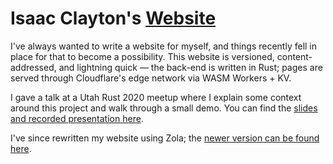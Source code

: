 # Isaac Clayton's [Website](https://website.slightknack.workers.dev)

I've always wanted to write a website for myself, and things recently fell in place for that to become a possibility. This website is versioned, content-addressed, and lightning quick — the back-end is written in Rust; pages are served through Cloudflare's edge network via WASM Workers + KV.

I gave a talk at a Utah Rust 2020 meetup where I explain some context around this project and walk through a small demo. You can find the [slides and recorded presentation here](https://github.com/slightknack/wasm-rust-pres).

I've since rewritten my website using Zola; the [newer version can be found here](https://github.com/slightknack/slightknack.dev).
